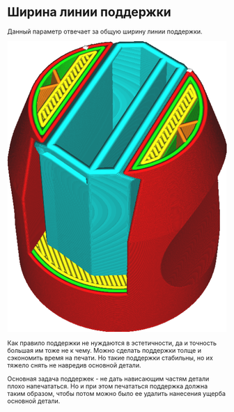 Ширина линии поддержки
====
Данный параметр отвечает за общую ширину линии поддержки.

![Широкие линии поддежки, больше остальных ](../../../articles/images/support_line_width.png)

Как правило поддержки не нуждаются в эстетичности, да и точность большая им тоже не к чему. Можно сделать поддержки толще и сэкономить время на печати. Но такие поддержки стабильны, но их тяжело снять не навредив основной детали.

Основная задача поддержек - не дать нависающим частям детали плохо напечататься. Но и при этом печататься поддержка должна таким образом, чтобы потом можно было ее удалить нанесения ущерба основной детали.